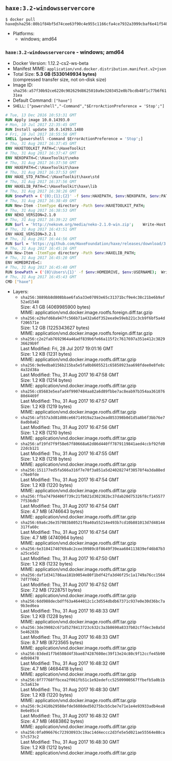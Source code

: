 ## `haxe:3.2-windowsservercore`

```console
$ docker pull haxe@sha256:80b1f84bf5d74cee63f90c4e955c1166cfa4ce7932a3999cbaf6e41f540a8e10
```

-	Platforms:
	-	windows; amd64

### `haxe:3.2-windowsservercore` - windows; amd64

-	Docker Version: 1.12.2-cs2-ws-beta
-	Manifest MIME: `application/vnd.docker.distribution.manifest.v2+json`
-	Total Size: **5.3 GB (5330149934 bytes)**  
	(compressed transfer size, not on-disk size)
-	Image ID: `sha256:a57f30b92ce6220c902629d8625010a9e3203452e0b7bcdb48f1c77b6f6131ea`
-	Default Command: `["haxe"]`
-	`SHELL`: `["powershell","-Command","$ErrorActionPreference = 'Stop';"]`

```dockerfile
# Tue, 13 Dec 2016 10:53:31 GMT
RUN Apply image 10.0.14393.0
# Mon, 10 Jul 2017 22:35:45 GMT
RUN Install update 10.0.14393.1480
# Fri, 28 Jul 2017 18:55:58 GMT
SHELL [powershell -Command $ErrorActionPreference = 'Stop';]
# Thu, 31 Aug 2017 16:37:45 GMT
ENV HAXETOOLKIT_PATH=C:\HaxeToolkit
# Thu, 31 Aug 2017 16:37:47 GMT
ENV NEKOPATH=C:\HaxeToolkit\neko
# Thu, 31 Aug 2017 16:37:50 GMT
ENV HAXEPATH=C:\HaxeToolkit\haxe
# Thu, 31 Aug 2017 16:37:53 GMT
ENV HAXE_STD_PATH=C:\HaxeToolkit\haxe\std
# Thu, 31 Aug 2017 16:37:56 GMT
ENV HAXELIB_PATH=C:\HaxeToolkit\haxe\lib
# Thu, 31 Aug 2017 16:38:26 GMT
RUN $newPath = ('{0};{1};{2}' -f $env:HAXEPATH, $env:NEKOPATH, $env:PATH); 	Write-Host ('Updating PATH: {0}' -f $newPath); 	[Environment]::SetEnvironmentVariable('PATH', $newPath, [EnvironmentVariableTarget]::Machine);
# Thu, 31 Aug 2017 16:38:49 GMT
RUN New-Item -ItemType directory -Path $env:HAXETOOLKIT_PATH;
# Thu, 31 Aug 2017 16:38:53 GMT
ENV NEKO_VERSION=2.1.0
# Thu, 31 Aug 2017 16:39:22 GMT
RUN $url = 'http://nekovm.org/media/neko-2.1.0-win.zip'; 	Write-Host ('Downloading {0} ...' -f $url); 	Invoke-WebRequest -Uri $url -OutFile 'neko.zip'; 		Write-Host 'Verifying sha256 (ad7f8ead8300cdbfdc062bcf7ba63b1b1993d975023cde2dfd61936950eddb0e) ...'; 	if ((Get-FileHash neko.zip -Algorithm sha256).Hash -ne 'ad7f8ead8300cdbfdc062bcf7ba63b1b1993d975023cde2dfd61936950eddb0e') { 		Write-Host 'FAILED!'; 		exit 1; 	}; 		Write-Host 'Expanding ...'; 	New-Item -ItemType directory -Path tmp; 	Expand-Archive -Path neko.zip -DestinationPath tmp; 	if (Test-Path tmp\neko.exe) { Move-Item tmp $env:NEKOPATH } 	else { Move-Item (Resolve-Path tmp\neko* | Select -ExpandProperty Path) $env:NEKOPATH }; 		Write-Host 'Removing ...'; 	Remove-Item -Path neko.zip, tmp -Force -Recurse -ErrorAction Ignore; 		Write-Host 'Verifying install ...'; 	Write-Host '  neko -version'; neko -version; 		Write-Host 'Complete.';
# Thu, 31 Aug 2017 16:43:51 GMT
ENV HAXE_VERSION=3.2.1
# Thu, 31 Aug 2017 16:44:56 GMT
RUN $url = 'https://github.com/HaxeFoundation/haxe/releases/download/3.2.1/haxe-3.2.1-win.zip'; 	Write-Host ('Downloading {0} ...' -f $url); 	Invoke-WebRequest -Uri $url -OutFile haxe.zip; 		Write-Host 'Verifying sha256 (af57d42ca474bba826426e9403b2cb21c210d56addc8bbc0e8fafa88b3660db3) ...'; 	if ((Get-FileHash haxe.zip -Algorithm sha256).Hash -ne 'af57d42ca474bba826426e9403b2cb21c210d56addc8bbc0e8fafa88b3660db3') { 		Write-Host 'FAILED!'; 		exit 1; 	}; 		Write-Host 'Expanding ...'; 	New-Item -ItemType directory -Path tmp; 	Expand-Archive -Path haxe.zip -DestinationPath tmp; 	if (Test-Path tmp\haxe.exe) { Move-Item tmp $env:HAXEPATH } 	else { Move-Item (Resolve-Path tmp\haxe* | Select -ExpandProperty Path) $env:HAXEPATH }; 		Write-Host 'Removing ...'; 	Remove-Item -Path haxe.zip, tmp -Force -Recurse -ErrorAction Ignore; 		Write-Host 'Verifying install ...'; 	Write-Host '  haxe -version'; haxe -version; 		Write-Host 'Complete.';
# Thu, 31 Aug 2017 16:45:16 GMT
RUN New-Item -ItemType directory -Path $env:HAXELIB_PATH;
# Thu, 31 Aug 2017 16:45:20 GMT
ENV HOMEDRIVE=C:
# Thu, 31 Aug 2017 16:45:40 GMT
RUN $newPath = ('{0}\Users\{1}' -f $env:HOMEDRIVE, $env:USERNAME); 	Write-Host ('Updating HOMEPATH: {0}' -f $newPath); 	[Environment]::SetEnvironmentVariable('HOMEPATH', $newPath, [EnvironmentVariableTarget]::Machine);
# Thu, 31 Aug 2017 16:45:43 GMT
CMD ["haxe"]
```

-	Layers:
	-	`sha256:3889bb8d808bbae6fa5a33e07093e65c31371bcf9e4c38c21be6b9af52ad1548`  
		Size: 4.1 GB (4069985900 bytes)  
		MIME: application/vnd.docker.image.rootfs.foreign.diff.tar.gzip
	-	`sha256:e29afd68a947fc566b71a432a6df352eea9e59eb221c3cb9f6bf5a4df206571e`  
		Size: 1.2 GB (1225343627 bytes)  
		MIME: application/vnd.docker.image.rootfs.foreign.diff.tar.gzip
	-	`sha256:c2e2fab7692964a46adf839b6fe66a115f2c7617697a351e412c382936629b9f`  
		Last Modified: Fri, 28 Jul 2017 19:01:16 GMT  
		Size: 1.2 KB (1231 bytes)  
		MIME: application/vnd.docker.image.rootfs.diff.tar.gzip
	-	`sha256:9e9edba0156b215ba5e5fa0b8605521c65858923aa698fdee0e8fe8c4a32d38a`  
		Last Modified: Thu, 31 Aug 2017 16:47:58 GMT  
		Size: 1.2 KB (1214 bytes)  
		MIME: application/vnd.docker.image.rootfs.diff.tar.gzip
	-	`sha256:c85683e5eafad4f9907484aa82a6d89fbbe7ac8eab97b354aa36107680d4469f`  
		Last Modified: Thu, 31 Aug 2017 16:47:57 GMT  
		Size: 1.2 KB (1219 bytes)  
		MIME: application/vnd.docker.image.rootfs.diff.tar.gzip
	-	`sha256:af557a3d81d08ce66714919a23ae2ead853398b0d1d5a8b6f3bb76e78adb0a62`  
		Last Modified: Thu, 31 Aug 2017 16:47:56 GMT  
		Size: 1.2 KB (1210 bytes)  
		MIME: application/vnd.docker.image.rootfs.diff.tar.gzip
	-	`sha256:af19fd7f9f58e67f80668a62d86d440ff7879119841aed4ccbf92fd022dcb121`  
		Last Modified: Thu, 31 Aug 2017 16:47:55 GMT  
		Size: 1.2 KB (1218 bytes)  
		MIME: application/vnd.docker.image.rootfs.diff.tar.gzip
	-	`sha256:151177ed5fa566a316f7e70f3a851a5d24028274f30578f4a3da88edc76e0fde`  
		Last Modified: Thu, 31 Aug 2017 16:47:54 GMT  
		Size: 1.2 KB (1220 bytes)  
		MIME: application/vnd.docker.image.rootfs.diff.tar.gzip
	-	`sha256:ffba7479d406f739c21fb021d302382bc37dab20d75326f8cf1455777f536db7`  
		Last Modified: Thu, 31 Aug 2017 16:47:54 GMT  
		Size: 4.7 MB (4746643 bytes)  
		MIME: application/vnd.docker.image.rootfs.diff.tar.gzip
	-	`sha256:69a6c26e357083b80521f0a40a55214e493b7cd10b881013d7d48144317fa60c`  
		Last Modified: Thu, 31 Aug 2017 16:47:54 GMT  
		Size: 4.7 MB (4740964 bytes)  
		MIME: application/vnd.docker.image.rootfs.diff.tar.gzip
	-	`sha256:6e31041740769a8c2cee39989c8f8649f39eaa604113839ef46b87b3a25ce5d2`  
		Last Modified: Thu, 31 Aug 2017 16:47:50 GMT  
		Size: 1.2 KB (1232 bytes)  
		MIME: application/vnd.docker.image.rootfs.diff.tar.gzip
	-	`sha256:daf1d341786aa181b9054e80f1bdf42fa3d46f25c1a1749a76cc15647df7f662`  
		Last Modified: Thu, 31 Aug 2017 16:47:52 GMT  
		Size: 7.2 MB (7228751 bytes)  
		MIME: application/vnd.docker.image.rootfs.diff.tar.gzip
	-	`sha256:6dd988decbdff63a4644012c1c3d554dbdb67371c937e0e30d36bc7a9b3ed6ea`  
		Last Modified: Thu, 31 Aug 2017 16:48:33 GMT  
		Size: 1.2 KB (1228 bytes)  
		MIME: application/vnd.docker.image.rootfs.diff.tar.gzip
	-	`sha256:3de39082c671d5278413723c632c3a3b8690a8337b02cffdec3e8a5d5e46283b`  
		Last Modified: Thu, 31 Aug 2017 16:48:33 GMT  
		Size: 8.7 MB (8723565 bytes)  
		MIME: application/vnd.docker.image.rootfs.diff.tar.gzip
	-	`sha256:83ded1f7b6508d4f3bae874287608ec39f13e24c80c9f12ccfe45b904db98478`  
		Last Modified: Thu, 31 Aug 2017 16:48:32 GMT  
		Size: 4.7 MB (4684418 bytes)  
		MIME: application/vnd.docker.image.rootfs.diff.tar.gzip
	-	`sha256:8f77768ffbcea2f061fb51c1e92edefcc52509900567ffbefb5a0b1b3c5a613e`  
		Last Modified: Thu, 31 Aug 2017 16:48:30 GMT  
		Size: 1.2 KB (1220 bytes)  
		MIME: application/vnd.docker.image.rootfs.diff.tar.gzip
	-	`sha256:9c2410b29588efde5608ded50275bcb5cbe7e71e1e4e93933adb4ea88e6e05c4`  
		Last Modified: Thu, 31 Aug 2017 16:48:32 GMT  
		Size: 4.7 MB (4683862 bytes)  
		MIME: application/vnd.docker.image.rootfs.diff.tar.gzip
	-	`sha256:0fa096676c723930933c19ac14d4eccc2d3fe5e5d021ae55564e88ca57c573c2`  
		Last Modified: Thu, 31 Aug 2017 16:48:30 GMT  
		Size: 1.2 KB (1212 bytes)  
		MIME: application/vnd.docker.image.rootfs.diff.tar.gzip
